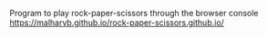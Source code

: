 Program to play rock-paper-scissors through the browser console
https://malharvb.github.io/rock-paper-scissors.github.io/
